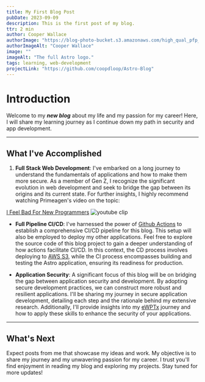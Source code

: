 ```yaml
---
title: My First Blog Post
pubDate: 2023-09-09
description: This is the first post of my blog.
ttr: 2 min
author: Cooper Wallace
authorImage: "https://blog-photo-bucket.s3.amazonaws.com/high_qual_pfp_informal_cropped_circle.jpg"
authorImageAlt: "Cooper Wallace"
image: ""
imageAlt: "The full Astro logo."
tags: learning, web-development
projectLink: "https://github.com/coopdloop/Astro-Blog"
---
```


# Introduction

Welcome to my **_new blog_** about my life and my passion for my career! Here, I will share my learning journey as I continue down my path in security and app development.

---

## What I've Accomplished

1. **Full Stack Web Development**: I've embarked on a long journey to understand the fundamentals of applications and how to make them more secure. As a member of Gen Z, I recognize the significant evolution in web development and seek to bridge the gap between its origins and its current state. For further insights, I highly recommend watching Primeagen's video on the topic:

[I Feel Bad For New Programmers](https://www.youtube.com/watch?v=jL88IAxoYOk)
![youtube clip](https://blog-photo-bucket.s3.amazonaws.com/FirstBlogPost/primeagenThumbnail.PNG "Primeagen youtube clip summing it up")

- **Full Pipeline CI/CD**: I've harnessed the power of [Github Actions](https://github.com/features/actions) to establish a comprehensive CI/CD pipeline for this blog. This setup will also be employed to deploy my other applications. Feel free to explore the source code of this blog project to gain a deeper understanding of how actions facilitate CI/CD. In this context, the CD process involves deploying to [AWS S3](https://aws.amazon.com/s3/), while the CI process encompasses building and testing the Astro application, ensuring its readiness for production.

- **Application Security**: A significant focus of this blog will be on bridging the gap between application security and development. By adopting secure development practices, we can construct more robust and resilient applications. I'll be sharing my journey in secure application development, detailing each step and the rationale behind my extensive research. Additionally, I'll provide insights into my [eWPTx](https://www.elearnsecurity.com/certification/ewptx/) journey and how to apply these skills to enhance the security of your applications.

---

## What's Next

Expect posts from me that showcase my ideas and work. My objective is to share my journey and my unwavering passion for my career. I trust you'll find enjoyment in reading my blog and exploring my projects. Stay tuned for more updates!
